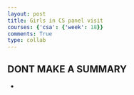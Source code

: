 ```yaml
---
layout: post
title: Girls in CS panel visit
courses: {'csa': {'week': 18}}
comments: True
type: collab
---
```


## DONT MAKE A SUMMARY

- 